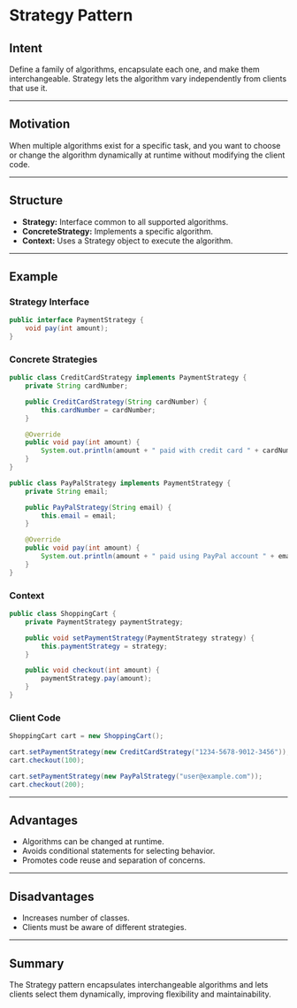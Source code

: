 # Strategy Pattern

## Intent

Define a family of algorithms, encapsulate each one, and make them interchangeable. Strategy lets the algorithm vary independently from clients that use it.

---

## Motivation

When multiple algorithms exist for a specific task, and you want to choose or change the algorithm dynamically at runtime without modifying the client code.

---

## Structure

- **Strategy:** Interface common to all supported algorithms.
- **ConcreteStrategy:** Implements a specific algorithm.
- **Context:** Uses a Strategy object to execute the algorithm.

---

## Example

### Strategy Interface

```java
public interface PaymentStrategy {
    void pay(int amount);
}
```

### Concrete Strategies

```java
public class CreditCardStrategy implements PaymentStrategy {
    private String cardNumber;

    public CreditCardStrategy(String cardNumber) {
        this.cardNumber = cardNumber;
    }

    @Override
    public void pay(int amount) {
        System.out.println(amount + " paid with credit card " + cardNumber);
    }
}

public class PayPalStrategy implements PaymentStrategy {
    private String email;

    public PayPalStrategy(String email) {
        this.email = email;
    }

    @Override
    public void pay(int amount) {
        System.out.println(amount + " paid using PayPal account " + email);
    }
}
```

### Context

```java
public class ShoppingCart {
    private PaymentStrategy paymentStrategy;

    public void setPaymentStrategy(PaymentStrategy strategy) {
        this.paymentStrategy = strategy;
    }

    public void checkout(int amount) {
        paymentStrategy.pay(amount);
    }
}
```

### Client Code

```java
ShoppingCart cart = new ShoppingCart();

cart.setPaymentStrategy(new CreditCardStrategy("1234-5678-9012-3456"));
cart.checkout(100);

cart.setPaymentStrategy(new PayPalStrategy("user@example.com"));
cart.checkout(200);
```

---

## Advantages

- Algorithms can be changed at runtime.
- Avoids conditional statements for selecting behavior.
- Promotes code reuse and separation of concerns.

---

## Disadvantages

- Increases number of classes.
- Clients must be aware of different strategies.

---

## Summary

The Strategy pattern encapsulates interchangeable algorithms and lets clients select them dynamically, improving flexibility and maintainability.
